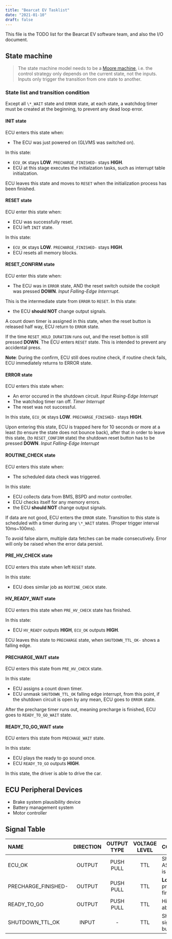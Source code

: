 ```yaml
---
title: "Bearcat EV Tasklist"
date: "2021-01-10"
draft: false
---
```


This file is the TODO list for the Bearcat EV software team, and also the I/O document. 

## State machine

> The state machine model needs to be a [Moore machine](https://en.wikipedia.org/wiki/Moore_machine), i.e. the control strategy only depends on the current state, not the inputs. Inputs only trigger the transition from one state to another.

### State list and transition condition

Except all `\*_WAIT` state and `ERROR` state, at each state, a watchdog timer must be created at the beginning, to prevent any dead loop error. 

#### INIT state

ECU enters this state when:

* The ECU was just powered on (GLVMS was switched on).

In this state:

* `ECU_OK` stays **LOW**. `PRECHARGE_FINISHED-` stays **HIGH**.
* ECU at this stage executes the initialzation tasks, such as interrupt table initialzation.

ECU leaves this state and moves to `RESET` when the initialization process has been finished.

#### RESET state

ECU enter this state when:

* ECU was successfully reset.
* ECU left `INIT` state.

In this state:

* `ECU_OK` stays **LOW**. `PRECHARGE_FINISHED-` stays **HIGH**.
* ECU resets all memory blocks.

#### RESET\_CONFIRM state

ECU enter this state when:

* The ECU was in `ERROR` state, AND the reset switch outside the cockpit was pressed **DOWN**. *Input Falling-Edge Interrrupt*.
  
This is the intermediate state from `ERROR` to `RESET`. In this state:

* the ECU **should NOT** change output signals.  

A count down timer is assigned in this state, when the reset button is released half way, ECU return to `ERROR` state.

If the time `RESET_HOLD_DURATION` runs out, and the reset botton is still pressed **DOWN**. The ECU enters `RESET` state. This is intended to prevent any accidental press.

**Note**: During the confirm, ECU still does routine check, if routine check fails, ECU immediately returns to ERROR state.
 
#### ERROR state

ECU enters this state when:

* An error occured in the shutdown circuit. *Input Rising-Edge Interrupt*
* The watchdog timer ran off. *Timer Interrupt*
* The reset was not successful.

In this state, `ECU_OK` stays **LOW**. `PRECHARGE_FINISHED-` stays **HIGH**.

Upon entering this state, ECU is trapped here for 10 seconds or more at a least (to ensure the state does not bounce back), after that in order to leave this state, (to `RESET_CONFIRM` state) the shutdown reset button has to be pressed **DOWN**. *Input Falling-Edge Interrupt*

#### ROUTINE\_CHECK state

ECU enters this state when:

* The scheduled data check was triggered.

In this state:

* ECU collects data from BMS, BSPD and motor controller.
* ECU checks itself for any memory errors. 
* the ECU **should NOT** change output signals. 

If data are not good, ECU enters the `ERROR` state. Transition to this state is scheduled with a timer during any `\*_WAIT` states. (Proper trigger interval 10ms~100ms).

To avoid false alarm, multiple data fetches can be made consecutively. Error will only be raised when the error data persist. 

#### PRE\_HV\_CHECK state

ECU enters this state when left `RESET` state.

In this state:

* ECU does similar job as `ROUTINE_CHECK` state. 

#### HV\_READY\_WAIT state

ECU enters this state when `PRE_HV_CHECK` state has finished.

In this state:

* ECU `HV_READY` outputs **HIGH**, `ECU_OK` outputs **HIGH**.

ECU leaves this state to `PRECHARGE` state, when `SHUTDOWN_TTL_OK-` shows a falling edge.

#### PRECHARGE\_WAIT state

ECU enters this state from `PRE_HV_CHECK` state.

In this state:

* ECU assigns a count down timer.
* ECU unmask `SHUTDOWN_TTL_OK` falling edge interrupt, from this point, if the shutdown circuit is open by any mean, ECU goes to `ERROR` state.

After the precharge timer runs out, meaning precharge is finished, ECU goes to `READY_TO_GO_WAIT` state.

#### READY\_TO\_GO\_WAIT state

ECU enters this state from `PRECHAGE_WAIT` state.

In this state:

* ECU plays the ready to go sound once.
* ECU `READY_TO_GO` outputs **HIGH**.

In this state, the driver is able to drive the car.

## ECU Peripheral Devices

* Brake system plausibility device
* Battery management system
* Motor controller

## Signal Table

| NAME | DIRECTION | OUTPUT TYPE | VOLTAGE LEVEL | COMMENTS |
| :--- | :---: | :---: | :---: | :--- |
| ECU\_OK | OUTPUT | PUSH PULL | TTL | Should be **LOW** ASAP once error is found. |
| PRECHARGE\_FINISHED- | OUTPUT | PUSH PULL | TTL | **Low** means precharge finished. |
| READY\_TO\_GO | OUTPUT | PUSH PULL | TTL | High means car is able to move. |
| SHUTDOWN\_TTL\_OK | INPUT | - | TTL | SHUTDOWN\_OK- signal's inverse, but at TTL level. |

